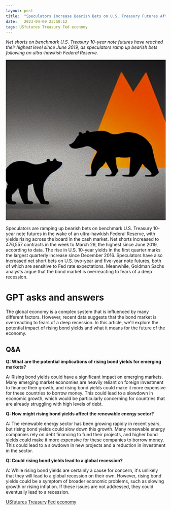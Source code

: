 ```yaml
---
layout: post
title:  "Speculators Increase Bearish Bets on U.S. Treasury Futures After Hawkish Fed"
date:   2023-04-09 23:50:12 
tags: USfutures Treasury Fed economy
---
```

*Net shorts on benchmark U.S. Treasury 10-year note futures have reached their highest level since June 2019, as speculators ramp up bearish bets following an ultra-hawkish Federal Reserve.*

![A graph showing the increase in U.S. 10-year yields against a dark background, with a bear symbol in the foreground looking concerned](/assets/a0c497bb-2aae-4f96-9855-b49abb3066af.jpg "Speculators Increase Bearish Bets on U.S. Treasury Futures After Hawkish Fed")

Speculators are ramping up bearish bets on benchmark U.S. Treasury 10-year note futures in the wake of an ultra-hawkish Federal Reserve, with yields rising across the board in the cash market. Net shorts increased to 476,557 contracts in the week to March 29, the highest since June 2019, according to data. The rise in U.S. 10-year yields in the first quarter marks the largest quarterly increase since December 2016. Speculators have also increased net short bets on U.S. two-year and five-year note futures, both of which are sensitive to Fed rate expectations. Meanwhile, Goldman Sachs analysts argue that the bond market is overreacting to fears of a deep recession.

# GPT asks and answers

The global economy is a complex system that is influenced by many different factors. However, recent data suggests that the bond market is overreacting to fears of a deep recession. In this article, we'll explore the potential impact of rising bond yields and what it means for the future of the economy.

## Q&A

**Q: What are the potential implications of rising bond yields for emerging markets?**

A: Rising bond yields could have a significant impact on emerging markets. Many emerging market economies are heavily reliant on foreign investment to finance their growth, and rising bond yields could make it more expensive for these countries to borrow money. This could lead to a slowdown in economic growth, which would be particularly concerning for countries that are already struggling with high levels of debt.

**Q: How might rising bond yields affect the renewable energy sector?**

A: The renewable energy sector has been growing rapidly in recent years, but rising bond yields could slow down this growth. Many renewable energy companies rely on debt financing to fund their projects, and higher bond yields could make it more expensive for these companies to borrow money. This could lead to a slowdown in new projects and a reduction in investment in the sector.

**Q: Could rising bond yields lead to a global recession?**

A: While rising bond yields are certainly a cause for concern, it's unlikely that they will lead to a global recession on their own. However, rising bond yields could be a symptom of broader economic problems, such as slowing growth or rising inflation. If these issues are not addressed, they could eventually lead to a recession.

[USfutures](/tags/USfutures) [Treasury](/tags/Treasury) [Fed](/tags/Fed) [economy](/tags/economy)